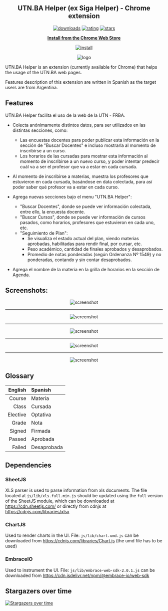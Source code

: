 <h2 align="center">UTN.BA Helper (ex Siga Helper) - Chrome extension</h2>

<p align="center">
	<a href="https://chromewebstore.google.com/detail/utnba-helper-ex-siga-help/jdgdheoeghamkhfppapjchbojhehimpe"><img src="https://img.shields.io/chrome-web-store/users/jdgdheoeghamkhfppapjchbojhehimpe.svg" alt="downloads"></a>
	<a href="https://chromewebstore.google.com/detail/utnba-helper-ex-siga-help/jdgdheoeghamkhfppapjchbojhehimpe"><img src="https://img.shields.io/chrome-web-store/rating/jdgdheoeghamkhfppapjchbojhehimpe.svg" alt="rating"></a>
	<a href="https://chromewebstore.google.com/detail/utnba-helper-ex-siga-help/jdgdheoeghamkhfppapjchbojhehimpe"><img src="https://img.shields.io/chrome-web-store/stars/jdgdheoeghamkhfppapjchbojhehimpe.svg" alt="stars"></a>
</p>
<p align="center"><a href="https://chromewebstore.google.com/detail/utnba-helper-ex-siga-help/jdgdheoeghamkhfppapjchbojhehimpe"><b>Install from the Chrome Web Store</b></a></p>
<p align="center"><a href="https://chromewebstore.google.com/detail/utnba-helper-ex-siga-help/jdgdheoeghamkhfppapjchbojhehimpe"><img src="https://img.shields.io/chrome-web-store/v/jdgdheoeghamkhfppapjchbojhehimpe.svg" alt="install"></a></p>
<p align="center"><img src="https://github.com/pablomatiasgomez/utn.ba-helper/raw/master/images/icons/icon128.png" alt="logo"></p>

UTN.BA Helper is an extension (currently available for Chrome) that helps the usage of the UTN.BA web pages.

Features description of this extension are written in Spanish as the target users are from Argentina.

## Features

UTN.BA Helper facilita el uso de la web de la UTN - FRBA.

- Colecta anónimamente distintos datos, para ser utilizados en las distintas secciones, como:
    - Las encuestas docentes para poder publicar esta información en la sección de "Buscar Docentes" e incluso mostrarla al momento de inscribirse a un curso.
    - Los horarios de las cursadas para mostrar esta información al momento de inscribirse a un nuevo curso, y poder intentar predecir cuál va a ser el profesor que va a estar en cada cursada.

- Al momento de inscribirse a materias, muestra los profesores que estuvieron en cada cursada, basándose en data colectada, para así poder saber qué profesor va a estar en cada curso.

- Agrega nuevas secciones bajo el menu "UTN.BA Helper":
    - "Buscar Docentes", donde se puede ver información colectada, entre ello, la encuesta docente.
    - "Buscar Cursos", donde se puede ver información de cursos pasados, como horarios, profesores que estuvieron en cada uno, etc.
    - "Seguimiento de Plan":
        - Se visualiza el estado actual del plan, viendo materias aprobadas, habilitadas para rendir final, por cursar, etc.
        - Peso académico, cantidad de finales aprobados y desaprobados.
        - Promedio de notas ponderadas (según Ordenanza Nº 1549) y no ponderadas, contando y sin contar desaprobados.

- Agrega el nombre de la materia en la grilla de horarios en la sección de Agenda.

## Screenshots:

<p align="center"><img src="https://github.com/pablomatiasgomez/utn.ba-helper/raw/master/screenshots/BuscarCursos.png" alt="screenshot"></p>

---

<p align="center"><img src="https://github.com/pablomatiasgomez/utn.ba-helper/raw/master/screenshots/BuscarDocentes.png" alt="screenshot"></p>

---

<p align="center"><img src="https://github.com/pablomatiasgomez/utn.ba-helper/raw/master/screenshots/SeguimientoPlan.png" alt="screenshot"></p>

---

<p align="center"><img src="https://github.com/pablomatiasgomez/utn.ba-helper/raw/master/screenshots/PreInscripcion.png" alt="screenshot"></p>

---

<p align="center"><img src="https://github.com/pablomatiasgomez/utn.ba-helper/raw/master/screenshots/Horarios.png" alt="screenshot"></p>

## Glossary

|  English | Spanish     |
|---------:|:------------|
|   Course | Materia     |
|    Class | Cursada     |
| Elective | Optativa    |
|    Grade | Nota        |
|   Signed | Firmada     |
|   Passed | Aprobada    |
|   Failed | Desaprobada |

## Dependencies

### SheetJS

XLS parser is used to parse information from xls documents. The file located at `js/lib/xls.full.min.js` should be
updated using the `full` version of the SheetJS module, which can be downloaded at https://cdn.sheetjs.com/ or directly
from cdnjs at https://cdnjs.com/libraries/xlsx

### ChartJS

Used to render charts in the UI.
File: `js/lib/chart.umd.js` can be downloaded from https://cdnjs.com/libraries/Chart.js (the umd file has to be used)

### EmbraceIO

Used to instrument the UI.
File: `js/lib/embrace-web-sdk-2.0.1.js` can be downloaded from https://cdn.jsdelivr.net/npm/@embrace-io/web-sdk


## Stargazers over time
[![Stargazers over time](https://starchart.cc/pablomatiasgomez/utn.ba-helper.svg?variant=adaptive)](https://starchart.cc/pablomatiasgomez/utn.ba-helper)
